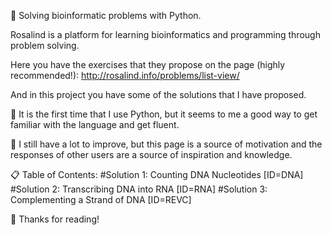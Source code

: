 🔬 Solving bioinformatic problems with Python.

Rosalind is a platform for learning bioinformatics and programming through problem solving.

Here you have the exercises that they propose on the page (highly recommended!): http://rosalind.info/problems/list-view/

And in this project you have some of the solutions that I have proposed.

🐍 It is the first time that I use Python, but it seems to me a good way to get familiar with the language and get fluent.

📌 I still have a lot to improve, but this page is a source of motivation and the responses of other users are a source of inspiration and knowledge.

📋 Table of Contents:
#Solution 1: Counting DNA Nucleotides [ID=DNA]
#Solution 2: Transcribing DNA into RNA [ID=RNA] 
#Solution 3: Complementing a Strand of DNA [ID=REVC] 

🚀 Thanks for reading!
